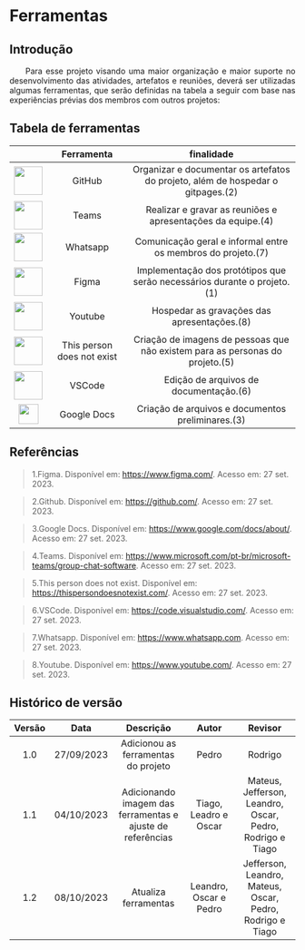 # Ferramentas

## Introdução
<p align="justify">&emsp;&emsp;Para esse projeto visando uma maior organização e maior suporte no desenvolvimento das atividades, artefatos e reuniões, deverá ser  utilizadas algumas ferramentas, que serão definidas na tabela a seguir com base nas experiências prévias dos membros com outros projetos: </p>


## Tabela de ferramentas

|           | Ferramenta | finalidade |  
|:---------:| :---------:| :--------: | 
| <img src="https://cdn-icons-png.flaticon.com/512/25/25231.png" width=50> | GitHub |Organizar e documentar os artefatos do projeto, além de hospedar o gitpages.(2) | 
| <img src="https://logodownload.org/wp-content/uploads/2021/08/microsoft-teams-logo-1.png" width=50> |Teams| Realizar e gravar as reuniões e apresentações da equipe.(4) | 
| <img src="https://cdn.icon-icons.com/icons2/2592/PNG/512/whatsapp_logo_icon_154480.png" width=50> |Whatsapp| Comunicação geral e informal entre os membros do projeto.(7)  | 
| <img src="https://logowik.com/content/uploads/images/figma.jpg" width=50> |Figma | Implementação dos protótipos que serão necessários durante o projeto.(1)  | 
| <img src="https://img.freepik.com/vetores-premium/logo-vermelho-do-youtube-logo-de-midia-social_197792-1803.jpg" width=50> |Youtube | Hospedar as gravações das apresentações.(8)  | 
| <img src="https://cdnstorage.sendbig.com/unreal/female.webp" width=50> |This person does not exist | Criação de imagens de pessoas que não existem para as personas do projeto.(5)  | 
| <img src="https://logowik.com/content/uploads/images/visual-studio-code7642.jpg" width=50> |VSCode| Edição de arquivos de documentação.(6)  | 
| <img src="https://mailmeteor.com/logos/assets/PNG/Google_Docs_Logo_512px.png" width=35> |Google Docs| Criação de arquivos e documentos preliminares.(3)  | 

## Referências

> 1.Figma. Disponível em: <https://www.figma.com/>. Acesso em: 27 set. 2023.

> 2.Github. Disponível em: <https://github.com/>. Acesso em: 27 set. 2023.

> 3.Google Docs. Disponível em: <https://www.google.com/docs/about/>. Acesso em: 27 set. 2023.

> 4.Teams. Disponível em: <https://www.microsoft.com/pt-br/microsoft-teams/group-chat-software>. Acesso em: 27 set. 2023.

> 5.This person does not exist. Disponível em: <https://thispersondoesnotexist.com/>. Acesso em: 27 set. 2023.

> 6.VSCode. Disponível em: <https://code.visualstudio.com/>. Acesso em: 27 set. 2023.

> 7.Whatsapp. Disponível em: <https://www.whatsapp.com>. Acesso em: 27 set. 2023.

> 8.Youtube. Disponível em: <https://www.youtube.com/>. Acesso em: 27 set. 2023.



## Histórico de versão
<center>

| Versão |    Data    |      Descrição       |  Autor  | Revisor |
| :----: | :--------: | :------------------: | :-----: | :-----: |
|  1.0   | 27/09/2023 | Adicionou as ferramentas do projeto| Pedro | Rodrigo  |
| 1.1 | 04/10/2023 | Adicionando imagem das ferramentas e ajuste de referências | Tiago, Leadro e Oscar | Mateus, Jefferson, Leandro, Oscar, Pedro, Rodrigo e Tiago |
| 1.2 | 08/10/2023 | Atualiza ferramentas | Leandro, Oscar e Pedro | Jefferson, Leandro, Mateus, Oscar, Pedro, Rodrigo e Tiago |

</center>